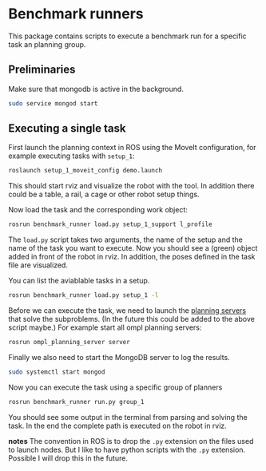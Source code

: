 # Benchmark runners

This package contains scripts to execute a benchmark run for a specific task an planning group.

## Preliminaries

Make sure that mongodb is active in the background.
```bash
sudo service mongod start
```

## Executing a single task

First launch the planning context in ROS using the MoveIt configuration, for example executing tasks with `setup_1`:
```bash
roslaunch setup_1_moveit_config demo.launch
```
This should start rviz and visualize the robot with the tool. In addition there could be a table, a rail, a cage or other robot setup things.

Now load the task and the corresponding work object:
```bash
rosrun benchmark_runner load.py setup_1_support l_profile
```
The `load.py` script takes two arguments, the name of the setup and the name of the task you want to execute. Now you should see a (green) object added in front of the robot in rviz. In addition, the poses defined in the task file are visualized.

You can list the aviablable tasks in a setup.
```bash
rosrun benchmark_runner load.py setup_1 -l
```

Before we can execute the task, we need to launch the [planning servers](https://github.com/JeroenDM/benchmark_planning_servers) that solve the subproblems. (In the future this could be added to the above script maybe.)
For example start all ompl planning servers:
```bash
rosrun ompl_planning_server server
```

Finally we also need to start the MongoDB server to log the results.
```bash
sudo systemctl start mongod
```

Now you can execute the task using a specific group of planners
```bash
rosrun benchmark_runner run.py group_1
```
You should see some output in the terminal from parsing and solving the task.
In the end the complete path is executed on the robot in rviz.

**notes**
The convention in ROS is to drop the `.py` extension on the files used to launch nodes. But I like to have python scripts with the `.py` extension.
Possible I will drop this in the future.
